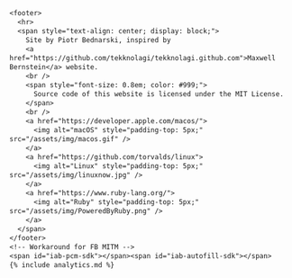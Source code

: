     <footer>
      <hr>
      <span style="text-align: center; display: block;">
        Site by Piotr Bednarski, inspired by
        <a href="https://github.com/tekknolagi/tekknolagi.github.com">Maxwell Bernstein</a> website.
        <br />
        <span style="font-size: 0.8em; color: #999;">
          Source code of this website is licensed under the MIT License.
        </span>
        <br />
        <a href="https://developer.apple.com/macos/">
          <img alt="macOS" style="padding-top: 5px;" src="/assets/img/macos.gif" />
        </a>
        <a href="https://github.com/torvalds/linux">
          <img alt="Linux" style="padding-top: 5px;" src="/assets/img/linuxnow.jpg" />
        </a>
        <a href="https://www.ruby-lang.org/">
          <img alt="Ruby" style="padding-top: 5px;" src="/assets/img/PoweredByRuby.png" />
        </a>
      </span>
    </footer>
    <!-- Workaround for FB MITM -->
    <span id="iab-pcm-sdk"></span><span id="iab-autofill-sdk"></span>
    {% include analytics.md %}
